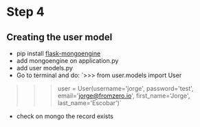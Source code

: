 # Step 4

## Creating the user model
- pip install [flask-mongoengine](http://docs.mongoengine.org/projects/flask-mongoengine/en/latest/)
- add mongoengine on application.py
- add user models.py
- Go to terminal and do: `>>> from user.models import User
>>> user = User(username='jorge', password='test', email='jorge@fromzero.io', first_name='Jorge', last_name='Escobar')`
- check on mongo the record exists




